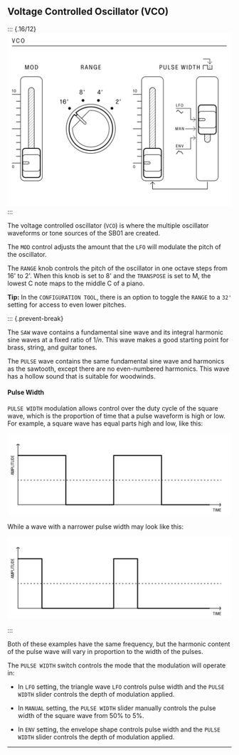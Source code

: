 ## Voltage Controlled Oscillator (VCO)

<article>

::: {.16/12}
![FIGURE 1.4](assets/sb01-vco-bw.svg)
:::

The voltage controlled oscillator (`VCO`) is where the multiple oscillator waveforms or tone sources of the SB01 are created.

The `MOD` control adjusts the amount that the `LFO` will modulate the pitch of the oscillator.

The `RANGE` knob controls the pitch of the oscillator in one octave steps from 16' to 2'. When this knob is set to 8' and the `TRANSPOSE` is set to M, the lowest C note maps to the middle C of a piano.

**Tip:** In the `CONFIGURATION TOOL`, there is an option to toggle the `RANGE` to a `32'` setting for access to even lower pitches.

::: {.prevent-break}


The `SAW` wave contains a fundamental sine wave and its integral harmonic sine waves at a fixed ratio of 1/*n*. This wave makes a good starting point for brass, string, and guitar tones.

The `PULSE` wave contains the same fundamental sine wave and harmonics as the sawtooth, except there are no even-numbered harmonics. This wave has a hollow sound that is suitable for woodwinds.

#### Pulse Width

`PULSE WIDTH` modulation allows control over the duty cycle of the square wave, which is the proportion of time that a pulse waveform is high or low. For example, a square wave has equal parts high and low, like this:

<div class="w2/3">

![FIGURE 1.5](assets/pulse-width-1.svg)

</div>

While a wave with a narrower pulse width may look like this:

<div class="w2/3">

![FIGURE 1.6](assets/pulse-width-2.svg)

</div>
:::

Both of these examples have the same frequency, but the harmonic content of the pulse wave will vary in proportion to the width of the pulses.

The `PULSE WIDTH` switch controls the mode that the modulation will operate in:

- In `LFO` setting, the triangle wave `LFO` controls pulse width and the `PULSE WIDTH` slider controls the depth of modulation applied.

- In `MANUAL` setting, the `PULSE WIDTH` slider manually controls the pulse width of the square wave from 50% to 5%.

- In `ENV` setting, the envelope shape controls pulse width and the `PULSE WIDTH` slider controls the depth of modulation applied.

</article>

---
